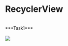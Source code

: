# RecyclerView
<br>
***Task1***
<br>
<br>
<img src="https://user-images.githubusercontent.com/47654208/111632628-c6c20d00-881c-11eb-9547-a6c80bdd73e7.gif">
